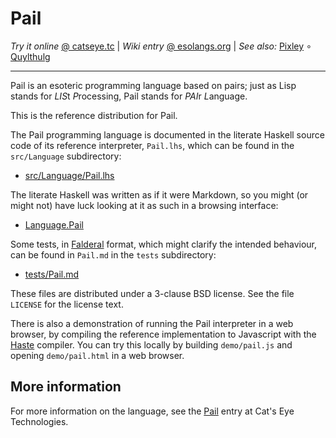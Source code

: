 Pail
====

_Try it online_ [@ catseye.tc](https://catseye.tc/installation/Pail)
| _Wiki entry_ [@ esolangs.org](https://esolangs.org/wiki/Pail)
| _See also:_ [Pixley](https://github.com/catseye/Pixley#readme)
∘ [Quylthulg](https://github.com/catseye/Quylthulg#readme)

- - - -

Pail is an esoteric programming language based on pairs; just as Lisp
stands for *LIS*t *P*rocessing, Pail stands for *PAI*r *L*anguage.

This is the reference distribution for Pail.

The Pail programming language is documented in the literate Haskell
source code of its reference interpreter, `Pail.lhs`, which can be
found in the `src/Language` subdirectory:

*   [src/Language/Pail.lhs](src/Language/Pail.lhs)

The literate Haskell was written as if it were Markdown, so you might
(or might not) have luck looking at it as such in a browsing interface:

*   [Language.Pail](src/Language/)

Some tests, in [Falderal][] format, which might clarify the intended
behaviour, can be found in `Pail.md` in the `tests` subdirectory:

*   [tests/Pail.md](tests/Pail.md)

These files are distributed under a 3-clause BSD license.  See the file
`LICENSE` for the license text.

There is also a demonstration of running the Pail interpreter in
a web browser, by compiling the reference implementation to Javascript
with the [Haste][] compiler.  You can try this locally by building
`demo/pail.js` and opening `demo/pail.html` in a web browser.

More information
----------------

For more information on the language, see the [Pail][] entry at
Cat's Eye Technologies.

[Pail]: https://catseye.tc/node/Pail
[Falderal]: https://catseye.tc/node/Falderal
[Haste]: https://haste-lang.org/
